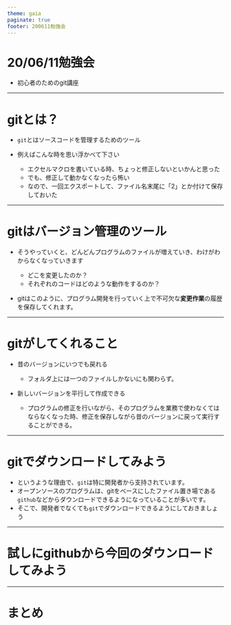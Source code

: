 ```yaml
---
theme: gaia
paginate: true
footer: 200611勉強会
---
```


# 20/06/11勉強会

* 初心者のためのgit講座

---

# gitとは？

* `git`とはソースコードを管理するためのツール

* 例えばこんな時を思い浮かべて下さい

	* エクセルマクロを書いている時、ちょっと修正しないといかんと思った
	* でも、修正して動かなくなったら怖い
	* なので、一回エクスポートして、ファイル名末尾に「2」とか付けて保存しておいた

---

# gitはバージョン管理のツール

* そうやっていくと、どんどんプログラムのファイルが増えていき、わけがわからなくなっていきます

	* どこを変更したのか？
	* それぞれのコードはどのような動作をするのか？

* gitはこのように、プログラム開発を行っていく上で不可欠な**変更作業**の履歴を保存してくれます。

---

# gitがしてくれること

* 昔のバージョンにいつでも戻れる

	* フォルダ上には一つのファイルしかないにも関わらず。

* 新しいバージョンを平行して作成できる

	* プログラムの修正を行いながら、そのプログラムを業務で使わなくてはならなくなった時、修正を保存しながら昔のバージョンに戻って実行することができる。

---

# gitでダウンロードしてみよう

* というような理由で、`git`は特に開発者から支持されています。
* オープンソースのプログラムは、gitをベースにしたファイル置き場である`github`などからダウンロードできるようになっていることが多いです。
* そこで、開発者でなくても`git`でダウンロードできるようにしておきましょう

---

# 試しにgithubから今回のダウンロードしてみよう


---

# まとめ
